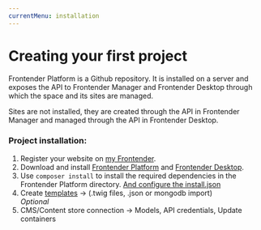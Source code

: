 ```yaml
---
currentMenu: installation
---
```


# Creating your first project

Frontender Platform is a Github repository. It is installed on a server and exposes the API to Frontender Manager and Frontender Desktop through which the space and its sites are managed.

Sites are not installed, they are created through the API in Frontender Manager and managed through the API in Frontender Desktop.

### Project installation:

1. Register your website on <a href="https://my.getfrontender.com" target="&#95;blank" rel="nofollow">my Frontender</a>.
2. Download and install <a href="https://github.com/getfrontender/frontender.platform/archive/master.zip" target="&#95;blank" rel="nofollow">Frontender Platform</a> and <a href="https://getfrontender.com/download" target="&#95;blank" rel="nofollow">Frontender Desktop</a>.
3. Use `composer install` to install the required dependencies in the Frontender Platform directory. <a href="/install-json.html">And configure the install.json</a>
4. Create [templates](/templates.html) -> (.twig files, .json or mongodb import)  
   _Optional_
5. CMS/Content store connection -> Models, API credentials, Update containers
